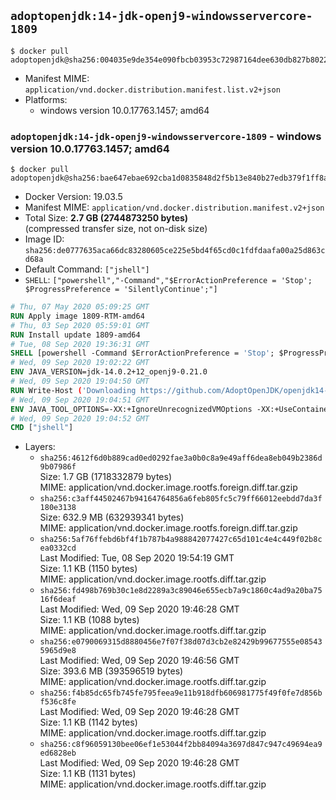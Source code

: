 ## `adoptopenjdk:14-jdk-openj9-windowsservercore-1809`

```console
$ docker pull adoptopenjdk@sha256:004035e9de354e090fbcb03953c72987164dee630db827b802208436e73235ab
```

-	Manifest MIME: `application/vnd.docker.distribution.manifest.list.v2+json`
-	Platforms:
	-	windows version 10.0.17763.1457; amd64

### `adoptopenjdk:14-jdk-openj9-windowsservercore-1809` - windows version 10.0.17763.1457; amd64

```console
$ docker pull adoptopenjdk@sha256:bae647ebae692cba1d0835848d2f5b13e840b27edb379f1ff8a6e5dc09c6f8d6
```

-	Docker Version: 19.03.5
-	Manifest MIME: `application/vnd.docker.distribution.manifest.v2+json`
-	Total Size: **2.7 GB (2744873250 bytes)**  
	(compressed transfer size, not on-disk size)
-	Image ID: `sha256:de0777635aca66dc83280605ce225e5bd4f65cd0c1fdfdaafa00a25d863cd68a`
-	Default Command: `["jshell"]`
-	`SHELL`: `["powershell","-Command","$ErrorActionPreference = 'Stop'; $ProgressPreference = 'SilentlyContinue';"]`

```dockerfile
# Thu, 07 May 2020 05:09:25 GMT
RUN Apply image 1809-RTM-amd64
# Thu, 03 Sep 2020 05:59:01 GMT
RUN Install update 1809-amd64
# Tue, 08 Sep 2020 19:36:31 GMT
SHELL [powershell -Command $ErrorActionPreference = 'Stop'; $ProgressPreference = 'SilentlyContinue';]
# Wed, 09 Sep 2020 19:02:22 GMT
ENV JAVA_VERSION=jdk-14.0.2+12_openj9-0.21.0
# Wed, 09 Sep 2020 19:04:50 GMT
RUN Write-Host ('Downloading https://github.com/AdoptOpenJDK/openjdk14-binaries/releases/download/jdk-14.0.2%2B12_openj9-0.21.0/OpenJDK14U-jdk_x64_windows_openj9_14.0.2_12_openj9-0.21.0.msi ...');     [Net.ServicePointManager]::SecurityProtocol = [Net.SecurityProtocolType]::Tls12;     wget https://github.com/AdoptOpenJDK/openjdk14-binaries/releases/download/jdk-14.0.2%2B12_openj9-0.21.0/OpenJDK14U-jdk_x64_windows_openj9_14.0.2_12_openj9-0.21.0.msi -O 'openjdk.msi';     Write-Host ('Verifying sha256 (2e496ce7ca02f7a380fd1902e06d55d52121bb2eee29b21b8e54ad3e2fd3466e) ...');     if ((Get-FileHash openjdk.msi -Algorithm sha256).Hash -ne '2e496ce7ca02f7a380fd1902e06d55d52121bb2eee29b21b8e54ad3e2fd3466e') {             Write-Host 'FAILED!';             exit 1;     };         New-Item -ItemType Directory -Path C:\temp | Out-Null;         Write-Host 'Installing using MSI ...';     Start-Process -FilePath "msiexec.exe" -ArgumentList '/i', 'openjdk.msi', '/L*V', 'C:\temp\OpenJDK.log',     '/quiet', 'ADDLOCAL=FeatureEnvironment,FeatureJarFileRunWith,FeatureJavaHome' -Wait -Passthru;     Remove-Item -Path C:\temp -Recurse | Out-Null;     Write-Host 'Removing openjdk.msi ...';     Remove-Item openjdk.msi -Force
# Wed, 09 Sep 2020 19:04:51 GMT
ENV JAVA_TOOL_OPTIONS=-XX:+IgnoreUnrecognizedVMOptions -XX:+UseContainerSupport -XX:+IdleTuningCompactOnIdle -XX:+IdleTuningGcOnIdle
# Wed, 09 Sep 2020 19:04:52 GMT
CMD ["jshell"]
```

-	Layers:
	-	`sha256:4612f6d0b889cad0ed0292fae3a0b0c8a9e49aff6dea8eb049b2386d9b07986f`  
		Size: 1.7 GB (1718332879 bytes)  
		MIME: application/vnd.docker.image.rootfs.foreign.diff.tar.gzip
	-	`sha256:c3aff44502467b94164764856a6feb805fc5c79ff66012eebdd7da3f180e3138`  
		Size: 632.9 MB (632939341 bytes)  
		MIME: application/vnd.docker.image.rootfs.foreign.diff.tar.gzip
	-	`sha256:5af76ffebd6bf4f1b787b4a988842077427c65d101c4e4c449f02b8cea0332cd`  
		Last Modified: Tue, 08 Sep 2020 19:54:19 GMT  
		Size: 1.1 KB (1150 bytes)  
		MIME: application/vnd.docker.image.rootfs.diff.tar.gzip
	-	`sha256:fd498b769b30c1e8d2289a3c89046e655ecb7a9c1860c4ad9a20ba7516f6deaf`  
		Last Modified: Wed, 09 Sep 2020 19:46:28 GMT  
		Size: 1.1 KB (1088 bytes)  
		MIME: application/vnd.docker.image.rootfs.diff.tar.gzip
	-	`sha256:e0790069315d8880456e7f07f38d07d3cb2e82429b99677555e085435965d9e8`  
		Last Modified: Wed, 09 Sep 2020 19:46:56 GMT  
		Size: 393.6 MB (393596519 bytes)  
		MIME: application/vnd.docker.image.rootfs.diff.tar.gzip
	-	`sha256:f4b85dc65fb745fe795feea9e11b918dfb606981775f49f0fe7d856bf536c8fe`  
		Last Modified: Wed, 09 Sep 2020 19:46:28 GMT  
		Size: 1.1 KB (1142 bytes)  
		MIME: application/vnd.docker.image.rootfs.diff.tar.gzip
	-	`sha256:c8f96059130bee06ef1e53044f2bb84094a3697d847c947c49694ea9ed6828eb`  
		Last Modified: Wed, 09 Sep 2020 19:46:28 GMT  
		Size: 1.1 KB (1131 bytes)  
		MIME: application/vnd.docker.image.rootfs.diff.tar.gzip
